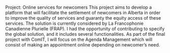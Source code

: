 Project: Online services for newcomers
This project aims to develop a platform that will facilitate the settlement of newcomers in Alberta in order to improve the quality of services and guaranty the equity access of these services.
The solution is currently considered by La Francophonie Canadienne Plurielle (FRAP). I had the opportunity of contributing to specify the global solution, and it includes several functionalities. 
As part of the final project with ComIT, I will focus on the Agenda Management which will consist of making an appointment online depending on newcomer’s need.
